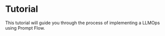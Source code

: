 # Tutorial

This tutorial will guide you through the process of implementing a LLMOps using Prompt Flow.
